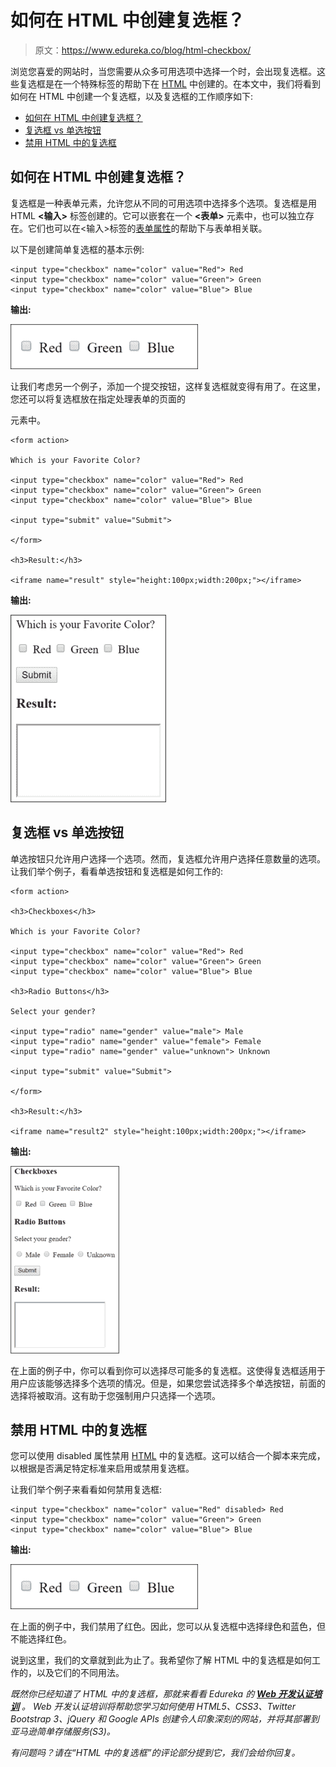 # 如何在 HTML 中创建复选框？

> 原文：<https://www.edureka.co/blog/html-checkbox/>

浏览您喜爱的网站时，当您需要从众多可用选项中选择一个时，会出现复选框。这些复选框是在一个特殊标签的帮助下在 [HTML](https://www.edureka.co/blog/what-is-html/) 中创建的。在本文中，我们将看到如何在 HTML 中创建一个复选框，以及复选框的工作顺序如下:

*   [如何在 HTML 中创建复选框？](#how)
*   [复选框 vs 单选按钮](#checkbox)
*   [禁用 HTML 中的复选框](#disable)

## **如何在 HTML 中创建复选框？**

复选框是一种表单元素，允许您从不同的可用选项中选择多个选项。复选框是用 HTML **<输入>** 标签创建的。它可以嵌套在一个 **<表单>** 元素中，也可以独立存在。它们也可以在<输入>标签的[表单属性](https://www.edureka.co/blog/advanced-html-form-attributes/)的帮助下与表单相关联。

以下是创建简单复选框的基本示例:

```
<input type="checkbox" name="color" value="Red"> Red
<input type="checkbox" name="color" value="Green"> Green
<input type="checkbox" name="color" value="Blue"> Blue
```

**输出:**

![checkbox output - checkbox in html - edureka](img/e61c16a50d3c2fd1727969ad75e408ae.png)

让我们考虑另一个例子，添加一个提交按钮，这样复选框就变得有用了。在这里，您还可以将复选框放在指定处理表单的页面的

<form>元素中。</form>

```
<form action>

Which is your Favorite Color?

<input type="checkbox" name="color" value="Red"> Red
<input type="checkbox" name="color" value="Green"> Green
<input type="checkbox" name="color" value="Blue"> Blue

<input type="submit" value="Submit">

</form>

<h3>Result:</h3>

<iframe name="result" style="height:100px;width:200px;"></iframe>
```

**输出:**

![form output- checkbox in html - edureka](img/735f3850f1add525bb173dc6eff3ba41.png)

## **复选框 vs 单选按钮**

单选按钮只允许用户选择一个选项。然而，复选框允许用户选择任意数量的选项。让我们举个例子，看看单选按钮和复选框是如何工作的:

```
<form action>

<h3>Checkboxes</h3>

Which is your Favorite Color?

<input type="checkbox" name="color" value="Red"> Red
<input type="checkbox" name="color" value="Green"> Green
<input type="checkbox" name="color" value="Blue"> Blue

<h3>Radio Buttons</h3>

Select your gender?

<input type="radio" name="gender" value="male"> Male
<input type="radio" name="gender" value="female"> Female
<input type="radio" name="gender" value="unknown"> Unknown

<input type="submit" value="Submit">

</form>

<h3>Result:</h3>

<iframe name="result2" style="height:100px;width:200px;"></iframe>
```

**输出:**

![](img/06e7ff79becbdef18a7a5c7aec260543.png)

在上面的例子中，你可以看到你可以选择尽可能多的复选框。这使得复选框适用于用户应该能够选择多个选项的情况。但是，如果您尝试选择多个单选按钮，前面的选择将被取消。这有助于您强制用户只选择一个选项。

## **禁用 HTML 中的复选框**

您可以使用 disabled 属性禁用 [HTML](https://www.edureka.co/blog/button-in-html/) 中的复选框。这可以结合一个脚本来完成，以根据是否满足特定标准来启用或禁用复选框。

让我们举个例子来看看如何禁用复选框:

```
<input type="checkbox" name="color" value="Red" disabled> Red
<input type="checkbox" name="color" value="Green"> Green
<input type="checkbox" name="color" value="Blue"> Blue
```

**输出:**

![checkbox disable output - checkbox in html - edureka](img/81517cfafe1ad49e930f8748a006f6a6.png)

在上面的例子中，我们禁用了红色。因此，您可以从复选框中选择绿色和蓝色，但不能选择红色。

说到这里，我们的文章就到此为止了。我希望你了解 HTML 中的复选框是如何工作的，以及它们的不同用法。

*既然你已经知道了 HTML 中的复选框，那就来看看 Edureka 的 **[Web 开发认证培训](https://www.edureka.co/complete-web-developer)** 。* *Web 开发认证培训将帮助您学习如何使用 HTML5、CSS3、Twitter Bootstrap 3、jQuery 和 Google APIs 创建令人印象深刻的网站，并将其部署到亚马逊简单存储服务(S3)。*

*有问题吗？请在“HTML 中的复选框”的评论部分提到它，我们会给你回复。*